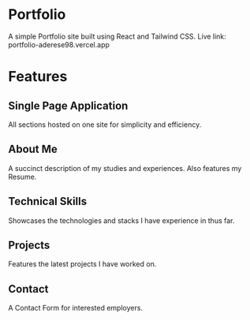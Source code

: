 # Portfolio
A simple Portfolio site built using React and Tailwind CSS.
Live link: portfolio-aderese98.vercel.app

# Features
## Single Page Application
All sections hosted on one site for simplicity and efficiency.

## About Me
A succinct description of my studies and experiences. Also features my Resume.

## Technical Skills
Showcases the technologies and stacks I have experience in thus far.

## Projects
Features the latest projects I have worked on.

## Contact
A Contact Form for interested employers.
